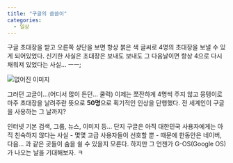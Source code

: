 ```yaml
---
title: "구글의 씀씀이"
categories:
  - 일상
---
```


구글 초대장을 받고 오른쪽 상단을 보면 항상 붉은 색 글씨로 4명의 초대장을 보낼 수 있게 되어있었다. 신기한 사실은 초대장은 보내도 보내도 그 다음날이면 항상 4으로 다시 채워져 있었다는 사실... ㅡㅡ;
  
![없어진 이미지](/assets/images/posts/2005/02/gk200000000067.gif)

그러던 고글이...(어디서 많이 든던... 쿨럭) 이제는 쪼잔하게 4명씩 주지 않고 뭉텡이로 마주 초대장을 날려주란 뜻으로 **50명**으로 획기적인 인상을 단행했다. 전 세계인이 구글을 사용하는 그 날까지?  

인터넷 기본 검색, 그룹, 뉴스, 이미지 등... 단지 구글은 아직 대한민국 사용자에게는 아직 친숙하지 않다는 사실 - 몇몇 고급 사용자들이 선호할 뿐 - 때문에 한동안은 네이버, 다음... 과 같은 곳들이 숨을 쉴 수 있을지 모른다. 하지만 그 언젠가 G-OS(Google OS)가 나오는 날을 기대해보자. ㅋ
